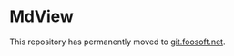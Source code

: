 # MdView

This repository has permanently moved to [git.foosoft.net](https://git.foosoft.net/alex/mdview).
